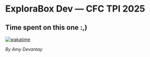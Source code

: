 # ExploraBox Dev — CFC TPI 2025

## Time spent on this one :,)

[![wakatime](https://wakatime.com/badge/user/ea8c41ab-c469-436f-8821-bf847d37bfd0/project/26ac04d2-4ecd-42f1-a037-9ced43b16a7c.svg)](https://wakatime.com/badge/user/ea8c41ab-c469-436f-8821-bf847d37bfd0/project/26ac04d2-4ecd-42f1-a037-9ced43b16a7c)

_By Amy Devantay_

